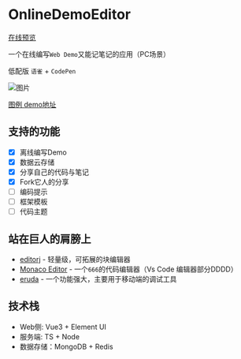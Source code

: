 # OnlineDemoEditor

[在线预览](https://code.sugarat.top)

一个在线编写`Web Demo`又能记笔记的应用（PC场景）

低配版 `语雀` + `CodePen`

![图片](https://img.cdn.sugarat.top/online-editor/63035bc3a6ea447087355f40/1661693355051/ykyyau6b4~preview)

[图例 demo地址](https://code.sugarat.top/share/63035c10a6ea447087355f55)

<!-- ## 原型图

![图片](https://img.cdn.sugarat.top/mdImg/MTY2MDkyMTg2MTUyMQ==660921861521) -->

## 支持的功能
* [x] 离线编写Demo
* [x] 数据云存储
* [x] 分享自己的代码与笔记
* [x] Fork它人的分享
* [ ] 编码提示
* [ ] 框架模板
* [ ] 代码主题

## 站在巨人的肩膀上
* [editorj](https://editorjs.io/) - 轻量级，可拓展的块编辑器 
* [Monaco Editor](https://github.com/microsoft/monaco-editor) - 一个`666`的代码编辑器（Vs Code 编辑器部分DDDD）
* [eruda](https://github.com/liriliri/eruda) - 一个功能强大，主要用于移动端的调试工具

## 技术栈
* Web侧: Vue3 + Element UI
* 服务端: TS + Node
* 数据存储：MongoDB + Redis